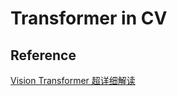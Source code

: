 # Transformer in CV









## Reference

[Vision Transformer 超详细解读](https://zhuanlan.zhihu.com/p/363370678)


